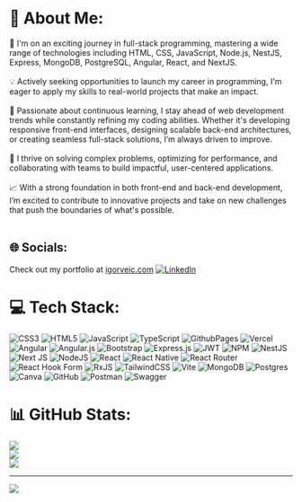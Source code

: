 # 💫 About Me:
🚀 I'm on an exciting journey in full-stack programming, mastering a wide range of technologies including HTML, CSS, JavaScript, Node.js, NestJS, Express, MongoDB, PostgreSQL, Angular, React, and NextJS.
<br>
<br>
💡 Actively seeking opportunities to launch my career in programming, I'm eager to apply my skills to real-world projects that make an impact.
<br>
<br>
🌱 Passionate about continuous learning, I stay ahead of web development trends while constantly refining my coding abilities. Whether it's developing responsive front-end interfaces, designing scalable back-end architectures, or creating seamless full-stack solutions, I’m always driven to improve.
<br>
<br>
🔧 I thrive on solving complex problems, optimizing for performance, and collaborating with teams to build impactful, user-centered applications.
<br>
<br>
📈 With a strong foundation in both front-end and back-end development, I’m excited to contribute to innovative projects and take on new challenges that push the boundaries of what's possible.<br><br>


## 🌐 Socials:
Check out my portfolio at [igorveic.com](https://igorveic.com)
[![LinkedIn](https://img.shields.io/badge/LinkedIn-%230077B5.svg?logo=linkedin&logoColor=white)](https://www.linkedin.com/in/igor-veic-88a423233/)

# 💻 Tech Stack:
![CSS3](https://img.shields.io/badge/css3-%231572B6.svg?style=for-the-badge&logo=css3&logoColor=white) ![HTML5](https://img.shields.io/badge/html5-%23E34F26.svg?style=for-the-badge&logo=html5&logoColor=white) ![JavaScript](https://img.shields.io/badge/javascript-%23323330.svg?style=for-the-badge&logo=javascript&logoColor=%23F7DF1E) ![TypeScript](https://img.shields.io/badge/typescript-%23007ACC.svg?style=for-the-badge&logo=typescript&logoColor=white) ![GithubPages](https://img.shields.io/badge/github%20pages-121013?style=for-the-badge&logo=github&logoColor=white) ![Vercel](https://img.shields.io/badge/vercel-%23000000.svg?style=for-the-badge&logo=vercel&logoColor=white) ![Angular](https://img.shields.io/badge/angular-%23DD0031.svg?style=for-the-badge&logo=angular&logoColor=white) ![Angular.js](https://img.shields.io/badge/angular.js-%23E23237.svg?style=for-the-badge&logo=angularjs&logoColor=white) ![Bootstrap](https://img.shields.io/badge/bootstrap-%238511FA.svg?style=for-the-badge&logo=bootstrap&logoColor=white) ![Express.js](https://img.shields.io/badge/express.js-%23404d59.svg?style=for-the-badge&logo=express&logoColor=%2361DAFB) ![JWT](https://img.shields.io/badge/JWT-black?style=for-the-badge&logo=JSON%20web%20tokens) ![NPM](https://img.shields.io/badge/NPM-%23CB3837.svg?style=for-the-badge&logo=npm&logoColor=white) ![NestJS](https://img.shields.io/badge/nestjs-%23E0234E.svg?style=for-the-badge&logo=nestjs&logoColor=white) ![Next JS](https://img.shields.io/badge/Next-black?style=for-the-badge&logo=next.js&logoColor=white) ![NodeJS](https://img.shields.io/badge/node.js-6DA55F?style=for-the-badge&logo=node.js&logoColor=white) ![React](https://img.shields.io/badge/react-%2320232a.svg?style=for-the-badge&logo=react&logoColor=%2361DAFB) ![React Native](https://img.shields.io/badge/react_native-%2320232a.svg?style=for-the-badge&logo=react&logoColor=%2361DAFB) ![React Router](https://img.shields.io/badge/React_Router-CA4245?style=for-the-badge&logo=react-router&logoColor=white) ![React Hook Form](https://img.shields.io/badge/React%20Hook%20Form-%23EC5990.svg?style=for-the-badge&logo=reacthookform&logoColor=white) ![RxJS](https://img.shields.io/badge/rxjs-%23B7178C.svg?style=for-the-badge&logo=reactivex&logoColor=white) ![TailwindCSS](https://img.shields.io/badge/tailwindcss-%2338B2AC.svg?style=for-the-badge&logo=tailwind-css&logoColor=white) ![Vite](https://img.shields.io/badge/vite-%23646CFF.svg?style=for-the-badge&logo=vite&logoColor=white) ![MongoDB](https://img.shields.io/badge/MongoDB-%234ea94b.svg?style=for-the-badge&logo=mongodb&logoColor=white) ![Postgres](https://img.shields.io/badge/postgres-%23316192.svg?style=for-the-badge&logo=postgresql&logoColor=white) ![Canva](https://img.shields.io/badge/Canva-%2300C4CC.svg?style=for-the-badge&logo=Canva&logoColor=white) ![GitHub](https://img.shields.io/badge/github-%23121011.svg?style=for-the-badge&logo=github&logoColor=white) ![Postman](https://img.shields.io/badge/Postman-FF6C37?style=for-the-badge&logo=postman&logoColor=white) ![Swagger](https://img.shields.io/badge/-Swagger-%23Clojure?style=for-the-badge&logo=swagger&logoColor=white)
# 📊 GitHub Stats:
![](https://github-readme-stats.vercel.app/api?username=IgorVeic&theme=default&hide_border=false&include_all_commits=false&count_private=false)<br/>
![](https://github-readme-streak-stats.herokuapp.com/?user=IgorVeic&theme=default&hide_border=false)<br/>
![](https://github-readme-stats.vercel.app/api/top-langs/?username=IgorVeic&theme=default&hide_border=false&include_all_commits=false&count_private=false&layout=compact)

---
[![](https://visitcount.itsvg.in/api?id=IgorVeic&icon=2&color=0)](https://visitcount.itsvg.in)

<!-- Proudly created with GPRM ( https://gprm.itsvg.in ) -->
